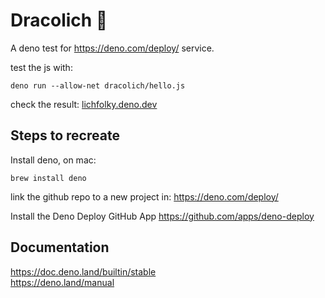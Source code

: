 # Dracolich 🦕

A deno test for https://deno.com/deploy/ service.

test the js with:

```
deno run --allow-net dracolich/hello.js
```

check the result:
[lichfolky.deno.dev](https://lichfolky.deno.dev/)

## Steps to recreate

Install deno, on mac:

```
brew install deno
```

link the github repo to a new project in:
https://deno.com/deploy/

Install the Deno Deploy GitHub App
https://github.com/apps/deno-deploy

## Documentation

https://doc.deno.land/builtin/stable  
https://deno.land/manual
